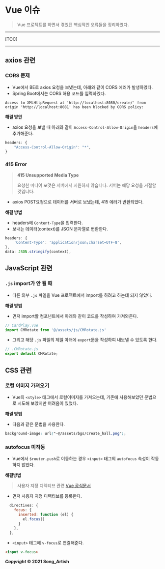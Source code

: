 # Vue 이슈

> Vue 프로젝트를 하면서 겪었던 핵심적인 오류들을 정리하였다.

---

[TOC]

---



## axios 관련

### CORS 문제

- Vue에서 BE로 axios 요청을 보냈는데, 아래와 같이 CORS 에러가 발생하였다.
- Spring Boot에서는 CORS 허용 코드를 입력하였다.

```
Access to XMLHttpRequest at 'http://localhost:8080/create/' from origin 'http://localhost:8081' has been blocked by CORS policy:
```

**해결 방안**

- axios 요청을 보낼 때 아래와 같이 `Access-Control-Allow-Origin`을 `headers`에 추가해준다.

```javascript
headers: {
    "Access-Control-Allow-Origin": "*",
}
```

### 415 Error

>**415 Unsupported Media Type**
>
>요청한 미디어 포맷은 서버에서 지원하지 않습니다. 서버는 해당 요청을 거절할 것입니다.

- axios POST요청으로 데이터를 서버로 보냈는데, 415 에러가 반환되었다.

**해결 방법**

- headers에 `Content-Type`을 입력한다.
- 보내는 데이터(context)를 JSON 문자열로 변환한다.

```javascript
headers: {
    'Content-Type': 'application/json;charset=UTF-8',
},
data: JSON.stringify(context),
```



## JavaScript 관련

### `.js` import가 안 될 때

- 다른 외부 `.js` 파일을 Vue 프로젝트에서 import를 하려고 하는데 되지 않았다.

**해결 방법**

- 먼저 import할 컴포넌트에서 아래와 같이 코드를 작성하여 가져와준다.

```javascript
// CardPlay.vue
import CMRotate from '@/assets/js/CMRotate.js'
```

- 그리고 해당 `.js` 파일의 제일 아래에 `export`문을 작성하여 내보낼 수 있도록 한다.

```javascript
// .CMRotate.js
export default CMRotate;
```



## CSS 관련

### 로컬 이미지 가져오기

- Vue의 `<style>` 태그에서 로컬이미지를 가져오는데, 기존에 사용해보았던 문법으로 시도해 보았지만 어려움이 있었다.

**해결 방법**

- 다음과 같은 문법을 사용한다.

```css
background-image: url("~@/assets/bgs/create_hall.png");
```

### autofocus 미작동

- Vue에서 `$router.push`로 이동하는 경우 `<input>` 태그의 `autofocus` 속성이 작동하지 않았다.

**해결방법**

> 사용자 지정 디렉티브 관련 [Vue 공식문서](https://kr.vuejs.org/v2/guide/custom-directive.html)

- 먼저 사용자 지정 디렉티브를 등록한다.

```javascript
  directives: {
    focus: {
      inserted: function (el) {
        el.focus()
      }
    },
  },
```

- `<input>` 태그에 `v-focus`로 연결해준다.

```html
<input v-focus>
```



***Copyright* © 2021 Song_Artish**